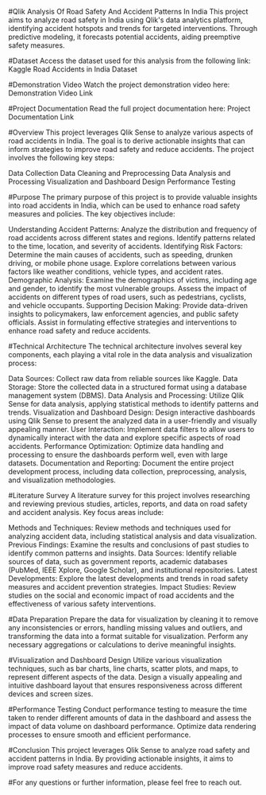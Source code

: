 #Qlik Analysis Of Road Safety And Accident Patterns In India
This project aims to analyze road safety in India using Qlik's data analytics platform, identifying accident hotspots and trends for targeted interventions. Through predictive modeling, it forecasts potential accidents, aiding preemptive safety measures.

#Dataset
Access the dataset used for this analysis from the following link: Kaggle Road Accidents in India Dataset

#Demonstration Video
Watch the project demonstration video here: Demonstration Video Link

#Project Documentation
Read the full project documentation here: Project Documentation Link

#Overview
This project leverages Qlik Sense to analyze various aspects of road accidents in India. The goal is to derive actionable insights that can inform strategies to improve road safety and reduce accidents. The project involves the following key steps:

Data Collection
Data Cleaning and Preprocessing
Data Analysis and Processing
Visualization and Dashboard Design
Performance Testing

#Purpose
The primary purpose of this project is to provide valuable insights into road accidents in India, which can be used to enhance road safety measures and policies. The key objectives include:

Understanding Accident Patterns: Analyze the distribution and frequency of road accidents across different states and regions. Identify patterns related to the time, location, and severity of accidents.
Identifying Risk Factors: Determine the main causes of accidents, such as speeding, drunken driving, or mobile phone usage. Explore correlations between various factors like weather conditions, vehicle types, and accident rates.
Demographic Analysis: Examine the demographics of victims, including age and gender, to identify the most vulnerable groups. Assess the impact of accidents on different types of road users, such as pedestrians, cyclists, and vehicle occupants.
Supporting Decision Making: Provide data-driven insights to policymakers, law enforcement agencies, and public safety officials. Assist in formulating effective strategies and interventions to enhance road safety and reduce accidents.

#Technical Architecture
The technical architecture involves several key components, each playing a vital role in the data analysis and visualization process:

Data Sources: Collect raw data from reliable sources like Kaggle.
Data Storage: Store the collected data in a structured format using a database management system (DBMS).
Data Analysis and Processing: Utilize Qlik Sense for data analysis, applying statistical methods to identify patterns and trends.
Visualization and Dashboard Design: Design interactive dashboards using Qlik Sense to present the analyzed data in a user-friendly and visually appealing manner.
User Interaction: Implement data filters to allow users to dynamically interact with the data and explore specific aspects of road accidents.
Performance Optimization: Optimize data handling and processing to ensure the dashboards perform well, even with large datasets.
Documentation and Reporting: Document the entire project development process, including data collection, preprocessing, analysis, and visualization methodologies.

#Literature Survey
A literature survey for this project involves researching and reviewing previous studies, articles, reports, and data on road safety and accident analysis. Key focus areas include:

Methods and Techniques: Review methods and techniques used for analyzing accident data, including statistical analysis and data visualization.
Previous Findings: Examine the results and conclusions of past studies to identify common patterns and insights.
Data Sources: Identify reliable sources of data, such as government reports, academic databases (PubMed, IEEE Xplore, Google Scholar), and institutional repositories.
Latest Developments: Explore the latest developments and trends in road safety measures and accident prevention strategies.
Impact Studies: Review studies on the social and economic impact of road accidents and the effectiveness of various safety interventions.

#Data Preparation
Prepare the data for visualization by cleaning it to remove any inconsistencies or errors, handling missing values and outliers, and transforming the data into a format suitable for visualization. Perform any necessary aggregations or calculations to derive meaningful insights.

#Visualization and Dashboard Design
Utilize various visualization techniques, such as bar charts, line charts, scatter plots, and maps, to represent different aspects of the data. Design a visually appealing and intuitive dashboard layout that ensures responsiveness across different devices and screen sizes.

#Performance Testing
Conduct performance testing to measure the time taken to render different amounts of data in the dashboard and assess the impact of data volume on dashboard performance. Optimize data rendering processes to ensure smooth and efficient performance.

#Conclusion
This project leverages Qlik Sense to analyze road safety and accident patterns in India. By providing actionable insights, it aims to improve road safety measures and reduce accidents.

#For any questions or further information, please feel free to reach out.
